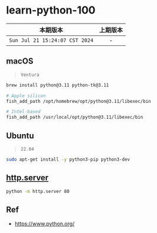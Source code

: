 # learn-python-100

|本期版本|上期版本
|:---:|:---:
`Sun Jul 21 15:24:07 CST 2024` | -

## macOS

> `Ventura`

```bash
brew install python@3.11 python-tk@3.11

# Apple silicon
fish_add_path /opt/homebrew/opt/python@3.11/libexec/bin

# Intel-based
fish_add_path /usr/local/opt/python@3.11/libexec/bin
```


## Ubuntu

> `22.04`

```bash
sudo apt-get install -y python3-pip python3-dev
```


## [http.server](https://docs.python.org/zh-cn/3/library/http.server.html)

```bash
python -m http.server 80
```

## Ref

* <https://www.python.org/>
